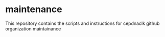 # maintenance
This repository contains the scripts and instructions for cepdnaclk github organization maintainance
